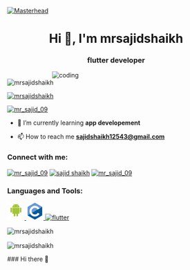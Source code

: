 [![Masterhead](http://1.bp.blogspot.com/-7A4WynwLsMw/XbBpCXG8fHI/AAAAAAAAMt4/u0albpLsKYgrwGbllhSu2SDj_Mig8SXJQCLcBGAsYHQ/s1600/2000_600px.gif)](http:rishavchanda.io)
<h1 align="center">Hi 👋, I'm mrsajidshaikh</h1>
<h3 align="center">flutter developer</h3>
<img align="right" alt="coding" width="400" src="https://user-images.githubusercontent.com/74038190/241764371-9d0fd0c4-5c7f-4122-b884-64a1e1685d2d.gif">

<p align="left"> <img src="https://komarev.com/ghpvc/?username=mrsajidshaikh&label=Profile%20views&color=0e75b6&style=flat" alt="mrsajidshaikh" /> </p>

<p align="left"> <a href="https://github.com/ryo-ma/github-profile-trophy"><img src="https://github-profile-trophy.vercel.app/?username=mrsajidshaikh" alt="mrsajidshaikh" /></a> </p>

<p align="left"> <a href="https://twitter.com/mr_sajid_09" target="blank"><img src="https://img.shields.io/twitter/follow/mr_sajid_09?logo=twitter&style=for-the-badge" alt="mr_sajid_09" /></a> </p>

- 🌱 I’m currently learning **app developement**

- 📫 How to reach me **sajidshaikh12543@gmail.com**

<h3 align="left">Connect with me:</h3>
<p align="left">
<a href="https://twitter.com/mr_sajid_09" target="blank"><img align="center" src="https://raw.githubusercontent.com/rahuldkjain/github-profile-readme-generator/master/src/images/icons/Social/twitter.svg" alt="mr_sajid_09" height="30" width="40" /></a>
<a href="https://fb.com/sajid shaikh" target="blank"><img align="center" src="https://raw.githubusercontent.com/rahuldkjain/github-profile-readme-generator/master/src/images/icons/Social/facebook.svg" alt="sajid shaikh" height="30" width="40" /></a>
<a href="https://instagram.com/mr_sajid_09" target="blank"><img align="center" src="https://raw.githubusercontent.com/rahuldkjain/github-profile-readme-generator/master/src/images/icons/Social/instagram.svg" alt="mr_sajid_09" height="30" width="40" /></a>
</p>

<h3 align="left">Languages and Tools:</h3>
<p align="left"> <a href="https://developer.android.com" target="_blank" rel="noreferrer"> <img src="https://raw.githubusercontent.com/devicons/devicon/master/icons/android/android-original-wordmark.svg" alt="android" width="40" height="40"/> </a> <a href="https://www.cprogramming.com/" target="_blank" rel="noreferrer"> <img src="https://raw.githubusercontent.com/devicons/devicon/master/icons/c/c-original.svg" alt="c" width="40" height="40"/> </a> <a href="https://flutter.dev" target="_blank" rel="noreferrer"> <img src="https://www.vectorlogo.zone/logos/flutterio/flutterio-icon.svg" alt="flutter" width="40" height="40"/> </a> </p>

<p><img align="center" src="https://github-readme-stats.vercel.app/api/top-langs?username=mrsajidshaikh&show_icons=true&locale=en&layout=compact" alt="mrsajidshaikh" /></p>

<p><img align="center" src="https://github-readme-streak-stats.herokuapp.com/?user=mrsajidshaikh&" alt="mrsajidshaikh" /></p>
### Hi there 👋

<!--
**mrsajidshaikh/mrsajidshaikh** is a ✨ _special_ ✨ repository because its `README.md` (this file) appears on your GitHub profile.

Here are some ideas to get you started:

- 🔭 I’m currently working on ...
- 🌱 I’m currently learning ...
- 👯 I’m looking to collaborate on ...
- 🤔 I’m looking for help with ...
- 💬 Ask me about ...
- 📫 How to reach me: ...
- 😄 Pronouns: ...
- ⚡ Fun fact: ...
-->
